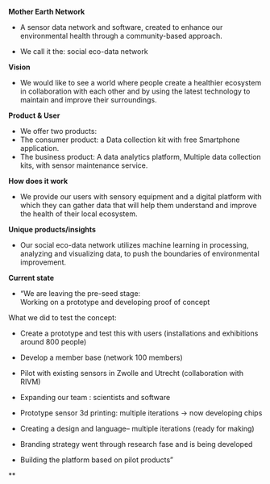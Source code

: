 
**Mother Earth Network**
- A sensor data network and software, created to enhance our  
environmental health through a community-based approach.  
 
- We call it the: social eco-data network


**Vision**
- We would like to see a world where people create a healthier ecosystem in collaboration with each other and by using the latest technology to maintain and improve their surroundings.


**Product & User**
- We offer two products: 
- The consumer product: a Data collection kit with free Smartphone application.
- The business product: A data analytics platform, Multiple data collection kits, with sensor maintenance service. 

**How does it work**
- We provide our users with sensory equipment and a digital platform with which they can gather data that will help them understand and improve the health of their local ecosystem.

**Unique products/insights**
- Our social eco-data network utilizes machine learning in processing, analyzing and visualizing data, to push the boundaries of environmental improvement.

**Current state**
- “We are leaving the pre-seed stage:  
Working on a prototype and developing proof of concept

What we did to test the concept:

* Create a prototype and test this with users (installations and exhibitions around 800 people)

* Develop a member base (network 100 members)

* Pilot with existing sensors in Zwolle and Utrecht (collaboration with RIVM)

* Expanding our team : scientists and software

* Prototype sensor 3d printing: multiple iterations -> now developing chips

* Creating a design and language– multiple iterations (ready for making)

* Branding strategy went through research fase and is being developed

* Building the platform based on pilot products”

**
<!--stackedit_data:
eyJoaXN0b3J5IjpbMTQ3NTcxODI3NywtMTgzNDQwNDIxXX0=
-->